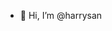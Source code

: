 - 👋 Hi, I’m @harrysan

<!---
harrysan/harrysan is a ✨ special ✨ repository because its `README.md` (this file) appears on your GitHub profile.
You can click the Preview link to take a look at your changes.
--->
